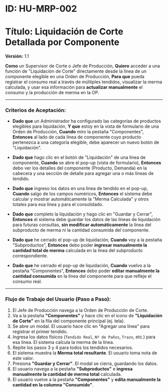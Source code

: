 # ID: HU-MRP-002
# Título: Liquidación de Corte Detallada por Componente
**Versión:** 1.1

**Como** un Supervisor de Corte o Jefe de Producción,
**Quiero** acceder a una función de "Liquidación de Corte" directamente desde la línea de un componente elegible en una Orden de Producción,
**Para que** pueda registrar el consumo real a través de múltiples tendidos, visualizar la merma calculada, y usar esa información para **actualizar manualmente** el consumo y la producción de merma en la OP.

---
### Criterios de Aceptación:

*   **Dado que** un Administrador ha configurado las categorías de productos elegibles para liquidación,
    **Y que** estoy en la vista de formulario de una Orden de Producción,
    **Cuando** miro la pestaña "Componentes",
    **Entonces** al lado de cada línea de componente cuyo producto pertenezca a una categoría elegible, debe aparecer un nuevo botón de "Liquidación".

*   **Dado que** hago clic en el botón de "Liquidación" de una línea de componente,
    **Cuando** se abre el pop-up (vista de formulario),
    **Entonces** debo ver los detalles del componente (Producto, Demanda) en la cabecera y una sección de detalle para agregar una o más líneas de tendido.

*   **Dado que** ingreso los datos en una línea de tendido en el pop-up,
    **Cuando** salgo de los campos numéricos,
    **Entonces** el sistema debe calcular y mostrar automáticamente la "Merma Calculada" y otros totales para esa línea y para el consolidado.

*   **Dado que** completo la liquidación y hago clic en "Guardar y Cerrar",
    **Entonces** el sistema debe guardar los datos de las líneas de liquidación para futuras consultas, **sin modificar automáticamente** la línea del subproducto de merma ni la cantidad consumida del componente.

*   **Dado que** he cerrado el pop-up de liquidación,
    **Cuando** voy a la pestaña "Subproductos",
    **Entonces** debo poder **ingresar manualmente la cantidad total de merma** calculada en la línea del subproducto correspondiente.

*   **Dado que** he cerrado el pop-up de liquidación,
    **Cuando** vuelvo a la pestaña "Componentes",
    **Entonces** debo poder **editar manualmente la cantidad consumida** en la línea del componente para que refleje el consumo real.

---
### Flujo de Trabajo del Usuario (Paso a Paso):

1.  El Jefe de Producción navega a la Orden de Producción de Corte.
2.  Va a la pestaña **"Componentes"** y hace clic en el icono de **"Liquidación de Corte"** en la fila del componente principal (ej. tela).
3.  Se abre un modal. El usuario hace clic en "Agregar una línea" para registrar el primer tendido.
4.  Ingresa los datos físicos (`Tendido Real`, `Nº de Paños`, `Trazo`, etc.) para esa línea. El sistema calcula la merma de la línea.
5.  Repite los pasos 3 y 4 para todos los tendidos necesarios.
6.  El sistema muestra la **Merma total resultante**. El usuario toma nota de este valor.
7.  Presiona **"Guardar y Cerrar"**. El modal se cierra, guardando los datos.
8.  El usuario navega a la pestaña **"Subproductos"** e **ingresa manualmente la cantidad de merma total** calculada.
9.  El usuario vuelve a la pestaña **"Componentes"** y **edita manualmente la cantidad en la columna "Consumido"**.
